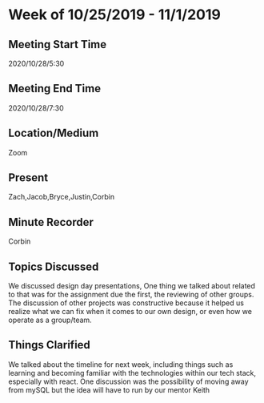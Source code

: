 # Week of 10/25/2019 - 11/1/2019

## Meeting Start Time

2020/10/28/5:30

## Meeting End Time

2020/10/28/7:30

## Location/Medium

Zoom

## Present

Zach,Jacob,Bryce,Justin,Corbin

## Minute Recorder

Corbin

## Topics Discussed

We discussed design day presentations, One thing we talked about related to that was for the assignment due the first, the reviewing of other groups. 
The discussion of other projects was constructive because it helped us realize what we can fix when it comes to our own design, or even how we operate as a group/team.

## Things Clarified

We talked about the timeline for next week, including things such as learning and becoming familiar with the technologies within our tech stack, especially with react.
One discussion was the possibility of moving away from mySQL but the idea will have to run by our mentor Keith
